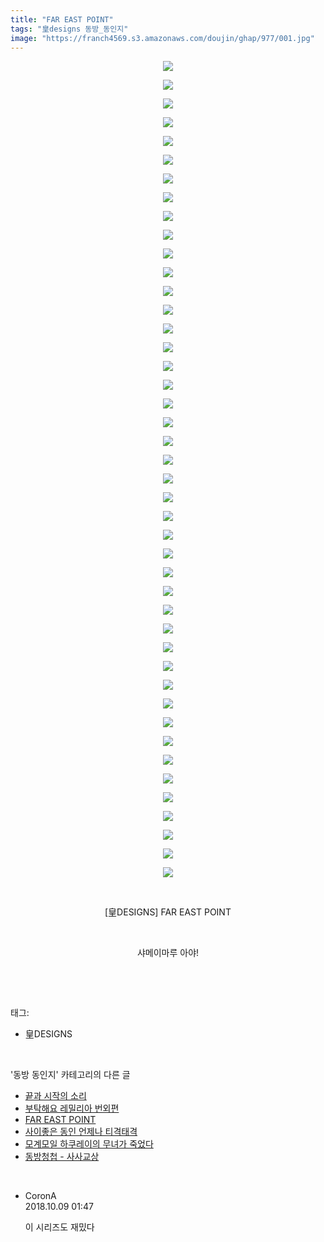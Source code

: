 ```yaml
---
title: "FAR EAST POINT"
tags: "皇designs 동방_동인지"
image: "https://franch4569.s3.amazonaws.com/doujin/ghap/977/001.jpg"
---
```

<div class="article">
<p style="text-align: center; clear: none; float: none;"><img src="{{ site.imgserver2 }}/ghap/977/001.jpg"/></p>
<p style="text-align: center; clear: none; float: none;"><img src="{{ site.imgserver2 }}/ghap/977/002.jpg"/></p>
<p style="text-align: center; clear: none; float: none;"><img src="{{ site.imgserver2 }}/ghap/977/003.jpg"/></p>
<p style="text-align: center; clear: none; float: none;"><img src="{{ site.imgserver2 }}/ghap/977/004.jpg"/></p>
<p style="text-align: center; clear: none; float: none;"><img src="{{ site.imgserver2 }}/ghap/977/005.jpg"/></p>
<p style="text-align: center; clear: none; float: none;"><img src="{{ site.imgserver2 }}/ghap/977/006.jpg"/></p>
<p style="text-align: center; clear: none; float: none;"><img src="{{ site.imgserver2 }}/ghap/977/007.jpg"/></p>
<p style="text-align: center; clear: none; float: none;"><img src="{{ site.imgserver2 }}/ghap/977/008.jpg"/></p>
<p style="text-align: center; clear: none; float: none;"><img src="{{ site.imgserver2 }}/ghap/977/009.jpg"/></p>
<p style="text-align: center; clear: none; float: none;"><img src="{{ site.imgserver2 }}/ghap/977/010.jpg"/></p>
<p style="text-align: center; clear: none; float: none;"><img src="{{ site.imgserver2 }}/ghap/977/011.jpg"/></p>
<p style="text-align: center; clear: none; float: none;"><img src="{{ site.imgserver2 }}/ghap/977/012.jpg"/></p>
<p style="text-align: center; clear: none; float: none;"><img src="{{ site.imgserver2 }}/ghap/977/013.jpg"/></p>
<p style="text-align: center; clear: none; float: none;"><img src="{{ site.imgserver2 }}/ghap/977/014.jpg"/></p>
<p style="text-align: center; clear: none; float: none;"><img src="{{ site.imgserver2 }}/ghap/977/015.jpg"/></p>
<p style="text-align: center; clear: none; float: none;"><img src="{{ site.imgserver2 }}/ghap/977/016.jpg"/></p>
<p style="text-align: center; clear: none; float: none;"><img src="{{ site.imgserver2 }}/ghap/977/017.jpg"/></p>
<p style="text-align: center; clear: none; float: none;"><img src="{{ site.imgserver2 }}/ghap/977/018.jpg"/></p>
<p style="text-align: center; clear: none; float: none;"><img src="{{ site.imgserver2 }}/ghap/977/019.jpg"/></p>
<p style="text-align: center; clear: none; float: none;"><img src="{{ site.imgserver2 }}/ghap/977/020.jpg"/></p>
<p style="text-align: center; clear: none; float: none;"><img src="{{ site.imgserver2 }}/ghap/977/021.jpg"/></p>
<p style="text-align: center; clear: none; float: none;"><img src="{{ site.imgserver2 }}/ghap/977/022.jpg"/></p>
<p style="text-align: center; clear: none; float: none;"><img src="{{ site.imgserver2 }}/ghap/977/023.jpg"/></p>
<p style="text-align: center; clear: none; float: none;"><img src="{{ site.imgserver2 }}/ghap/977/024.jpg"/></p>
<p style="text-align: center; clear: none; float: none;"><img src="{{ site.imgserver2 }}/ghap/977/025.jpg"/></p>
<p style="text-align: center; clear: none; float: none;"><img src="{{ site.imgserver2 }}/ghap/977/026.jpg"/></p>
<p style="text-align: center; clear: none; float: none;"><img src="{{ site.imgserver2 }}/ghap/977/027.jpg"/></p>
<p style="text-align: center; clear: none; float: none;"><img src="{{ site.imgserver2 }}/ghap/977/028.jpg"/></p>
<p style="text-align: center; clear: none; float: none;"><img src="{{ site.imgserver2 }}/ghap/977/029.jpg"/></p>
<p style="text-align: center; clear: none; float: none;"><img src="{{ site.imgserver2 }}/ghap/977/030.jpg"/></p>
<p style="text-align: center; clear: none; float: none;"><img src="{{ site.imgserver2 }}/ghap/977/031.jpg"/></p>
<p style="text-align: center; clear: none; float: none;"><img src="{{ site.imgserver2 }}/ghap/977/032.jpg"/></p>
<p style="text-align: center; clear: none; float: none;"><img src="{{ site.imgserver2 }}/ghap/977/033.jpg"/></p>
<p style="text-align: center; clear: none; float: none;"><img src="{{ site.imgserver2 }}/ghap/977/034.jpg"/></p>
<p style="text-align: center; clear: none; float: none;"><img src="{{ site.imgserver2 }}/ghap/977/035.jpg"/></p>
<p style="text-align: center; clear: none; float: none;"><img src="{{ site.imgserver2 }}/ghap/977/036.jpg"/></p>
<p style="text-align: center; clear: none; float: none;"><img src="{{ site.imgserver2 }}/ghap/977/037.jpg"/></p>
<p style="text-align: center; clear: none; float: none;"><img src="{{ site.imgserver2 }}/ghap/977/038.jpg"/></p>
<p style="text-align: center; clear: none; float: none;"><img src="{{ site.imgserver2 }}/ghap/977/039.jpg"/></p>
<p style="text-align: center; clear: none; float: none;"><img src="{{ site.imgserver2 }}/ghap/977/040.jpg"/></p>
<p style="text-align: center; clear: none; float: none;"><img src="{{ site.imgserver2 }}/ghap/977/041.jpg"/></p>
<p style="text-align: center; clear: none; float: none;"><img src="{{ site.imgserver2 }}/ghap/977/042.jpg"/></p>
<p style="text-align: center; clear: none; float: none;"><img src="{{ site.imgserver2 }}/ghap/977/043.jpg"/></p>
<p style="text-align: center; clear: none; float: none;"><img src="{{ site.imgserver2 }}/ghap/977/044.jpg"/></p>
<p style="text-align: center; clear: none; float: none;"><br/></p>
<p style="text-align: center; clear: none; float: none;">[皇DESIGNS] FAR EAST POINT</p>
<p style="text-align: center; clear: none; float: none;"><br/></p>
<p style="text-align: center; clear: none; float: none;">샤메이마루 아야!</p>
<p><br/></p>
</div><br/>
<div class="tagTrail">
<p>태그: </p>
<ul>
<li>皇DESIGNS</li>
</ul>
</div><br/>
<div class="another">
<p>'동방 동인지' 카테고리의 다른 글</p>
<ul>
<li><a href="/ghap_981">끝과 시작의 소리</a></li>
<li><a href="/ghap_978">부탁해요 레밀리아 번외편</a></li>
<li><a href="/ghap_977">FAR EAST POINT</a></li>
<li><a href="/ghap_976">사이좋은 동인 언제나 티격태격</a></li>
<li><a href="/ghap_975">모계모일 하쿠레이의 무녀가 죽었다</a></li>
<li><a href="/ghap_974">동방청첩 - 사사교상</a></li>
</ul>
</div><br/>
<div class="cb_module cb_fluid">
<div class="cb_wrt cb_profile">
<div class="comment">
<ul>
<li class="cb_thumb_off" id="comment15349005">
<div class="cb_comment_area">
<div class="cb_info_area">
<div class="cb_section">
<span class="cb_nick_name">CoronA</span>
</div>
<div class="cb_section">
<span class="cb_date">2018.10.09 01:47 </span>
</div>
</div>
<div class="cb_dsc_comment">
<p class="cb_dsc">
											이 시리즈도 재밌다
										</p>
</div>
</div></li>
</ul>
</div>
</div><!-- commentList close -->
</div><br/>
